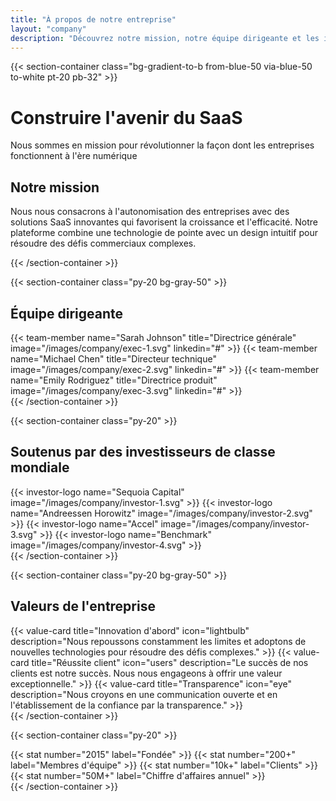 ```yaml
---
title: "À propos de notre entreprise"
layout: "company"
description: "Découvrez notre mission, notre équipe dirigeante et les investisseurs qui soutiennent notre vision"
---
```


{{< section-container class="bg-gradient-to-b from-blue-50 via-blue-50 to-white pt-20 pb-32" >}}
    <div class="text-center">
        <h1 class="text-4xl md:text-5xl font-bold mb-6">Construire l'avenir du SaaS</h1>
        <p class="text-xl text-gray-600 mb-16">Nous sommes en mission pour révolutionner la façon dont les entreprises fonctionnent à l'ère numérique</p>
        <div class="max-w-3xl mx-auto bg-white rounded-xl shadow-sm p-8">
            <h2 class="text-3xl font-bold mb-4">Notre mission</h2>
            <p class="text-xl text-gray-600">
                Nous nous consacrons à l'autonomisation des entreprises avec des solutions SaaS innovantes qui favorisent la croissance et l'efficacité. Notre plateforme combine une technologie de pointe avec un design intuitif pour résoudre des défis commerciaux complexes.
            </p>
        </div>
    </div>
{{< /section-container >}}

{{< section-container class="py-20 bg-gray-50" >}}
    <div class="max-w-6xl mx-auto">
        <h2 class="text-3xl font-bold text-center mb-12">Équipe dirigeante</h2>
        <div class="grid grid-cols-1 md:grid-cols-3 gap-8">
            {{< team-member
                name="Sarah Johnson"
                title="Directrice générale"
                image="/images/company/exec-1.svg"
                linkedin="#"
            >}}
            {{< team-member
                name="Michael Chen"
                title="Directeur technique"
                image="/images/company/exec-2.svg"
                linkedin="#"
            >}}
            {{< team-member
                name="Emily Rodriguez"
                title="Directrice produit"
                image="/images/company/exec-3.svg"
                linkedin="#"
            >}}
        </div>
    </div>
{{< /section-container >}}

{{< section-container class="py-20" >}}
    <div class="max-w-6xl mx-auto">
        <h2 class="text-3xl font-bold text-center mb-12">Soutenus par des investisseurs de classe mondiale</h2>
        <div class="grid grid-cols-2 md:grid-cols-4 gap-8 items-center">
            {{< investor-logo name="Sequoia Capital" image="/images/company/investor-1.svg" >}}
            {{< investor-logo name="Andreessen Horowitz" image="/images/company/investor-2.svg" >}}
            {{< investor-logo name="Accel" image="/images/company/investor-3.svg" >}}
            {{< investor-logo name="Benchmark" image="/images/company/investor-4.svg" >}}
        </div>
    </div>
{{< /section-container >}}

{{< section-container class="py-20 bg-gray-50" >}}
    <div class="max-w-6xl mx-auto">
        <h2 class="text-3xl font-bold text-center mb-12">Valeurs de l'entreprise</h2>
        <div class="grid grid-cols-1 md:grid-cols-3 gap-8">
            {{< value-card
                title="Innovation d'abord"
                icon="lightbulb"
                description="Nous repoussons constamment les limites et adoptons de nouvelles technologies pour résoudre des défis complexes."
            >}}
            {{< value-card
                title="Réussite client"
                icon="users"
                description="Le succès de nos clients est notre succès. Nous nous engageons à offrir une valeur exceptionnelle."
            >}}
            {{< value-card
                title="Transparence"
                icon="eye"
                description="Nous croyons en une communication ouverte et en l'établissement de la confiance par la transparence."
            >}}
        </div>
    </div>
{{< /section-container >}}

{{< section-container class="py-20" >}}
    <div class="max-w-6xl mx-auto">
        <div class="grid grid-cols-1 md:grid-cols-4 gap-8 text-center">
            {{< stat number="2015" label="Fondée" >}}
            {{< stat number="200+" label="Membres d'équipe" >}}
            {{< stat number="10k+" label="Clients" >}}
            {{< stat number="50M+" label="Chiffre d'affaires annuel" >}}
        </div>
    </div>
{{< /section-container >}}
